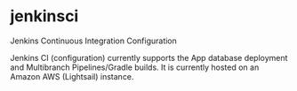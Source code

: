 # jenkinsci
Jenkins Continuous Integration Configuration

Jenkins CI (configuration) currently supports the App database deployment and Multibranch Pipelines/Gradle builds. It is currently hosted on an Amazon AWS (Lightsail) instance.
